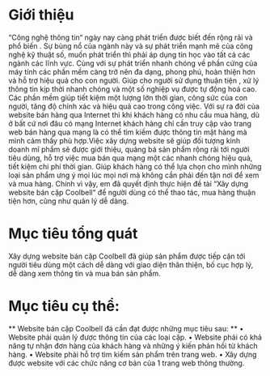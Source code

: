# Giới thiệu
“Công nghệ thông tin“ ngày nay càng phát triển được biết đến rộng rải và phổ biến . Sự bùng nổ của ngành này và sự phát triển mạnh mẽ của công nghệ kỹ thuật số, muốn phát triển thì phải áp dụng tin học vào tất cả các ngành các lĩnh vực. Cùng với sự phát triển nhanh chóng về phần cứng của máy tính các phần mềm càng trở nên đa dạng, phong phú, hoàn thiện hơn và hỗ trợ hiệu quả cho con người. Giúp cho người sử dụng thuận tiện , xử lý thông tin kịp thời nhanh chóng và một số nghiệp vụ được tự động hoá cao. Các phần mềm giúp tiết kiệm một lượng lớn thời gian, công sức của con người, tăng độ chính xác và hiệu quả cao trong công việc.
Với sự ra đời của website bán hàng qua Internet thì khi khách hàng có nhu cầu mua hàng, dù ở bất cứ nơi đâu có mạng Internet khách hàng chỉ cần truy cập vào trang web bán hàng qua mạng là có thể tìm kiếm được thông tin mặt hàng mà mình cảm thấy phù hợp.Việc xây dựng website sẽ giúp đối tượng kinh doanh mĩ phẩm sẽ được giới thiệu, quảng bá sản phẩm rộng rãi tới người tiêu dùng, hỗ trợ việc mua bán qua mạng một các nhanh chóng hiệu quả, tiết kiệm chi phí thời gian. Giúp khách hàng có thể lựa chọn cho mình những loại sản phẩm ưng ý mọi lúc mọi nơi mà không cần phải đến tận nơi để xem và mua hàng. 
Chính vì vậy, em đã quyết định thực hiện đề tài “Xây dựng website bán cặp Coolbell“ để người dùng có thể thao tác, mua hàng thuận tiện hơn, cũng như quản lý dễ dàng.

# Mục tiêu tổng quát
Xây dựng website bán cặp Coolbell  đã giúp sản phẩm được tiếp cận tới người tiêu dùng một cách dễ dàng với giao diện thân thiện, bố cục hợp lý, dễ dàng xem thông tin và mua bán sản phẩm.

# Mục tiêu cụ thể:
** Website bán cặp Coolbell đá cần đạt được những mục tiêu sau: **
•	Website phải quản lý được thông tin của các loại cặp.
•	Website phải có khả năng tự nhận đơn hàng của khách hàng và những ý kiến phản hồi từ khách hàng.
•	Website phải hỗ trợ tìm kiếm sản phẩm trên trang web.
•	Xây dựng được website với các chức năng cơ bản của 1 trang web thông
thường.
